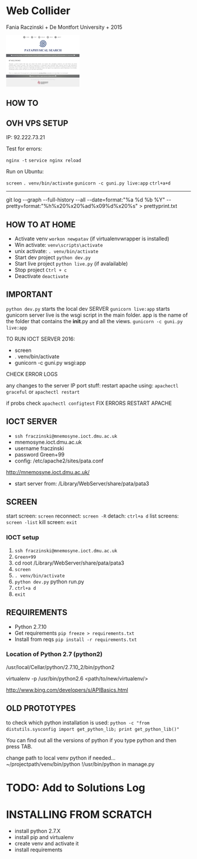 
# Web Collider

Fania Raczinski + De Montfort University + 2015


![screenshot](https://raw.githubusercontent.com/fania/pata.physics.wtf/master/screenshot.png)


## HOW TO

## OVH VPS SETUP

IP: 92.222.73.21

Test for errors:

```nginx -t```
```service nginx reload```

Run on Ubuntu:

```screen```
```. venv/bin/activate```
```gunicorn -c guni.py live:app```
```ctrl+a+d```


---

git log --graph --full-history --all --date=format:"%a %d %b %Y" --pretty=format:"%h%x20%x20%ad%x09%d%x20%s" > prettyprint.txt

## HOW TO AT HOME

- Activate venv ```workon newpatav``` (if virtualenvwrapper is installed)
- Win activate: ```venv\scripts\activate```
- unix activate: ```. venv/bin/activate```
- Start dev project ```python dev.py```
- Start live project ```python live.py``` (if avalailable)
- Stop project ```Ctrl + c```
- Deactivate ```deactivate```



## IMPORTANT
```python dev.py``` starts the local dev SERVER
```gunicorn live:app```  starts gunicorn server
live is the wsgi script in the main folder.
app is the name of the folder that contains the __init__.py and all the views.
```gunicorn -c guni.py live:app```


TO RUN IOCT SERVER 2016:
- screen
- . venv/bin/activate
- gunicorn -c guni.py wsgi:app

CHECK ERROR LOGS

any changes to the server IP port stuff:
restart apache using: ```apachectl graceful``` or ```apachectl restart```

if probs check ```apachectl configtest```
FIX ERRORS
RESTART APACHE



## IOCT SERVER
- ```ssh fraczinski@mnemosyne.ioct.dmu.ac.uk```
- mnemosyne.ioct.dmu.ac.uk
- username fraczinski
- password Green+99
- config: /etc/apache2/sites/pata.conf

http://mnemosyne.ioct.dmu.ac.uk/
- start server from: /Library/WebServer/share/pata/pata3


## SCREEN
start screen: ```screen```
reconnect: ```screen -R```
detach:	```ctrl+a d```
list screens: ```screen -list```
kill screen: ```exit```


### IOCT setup

1. ```ssh fraczinski@mnemosyne.ioct.dmu.ac.uk```
2. ```Green+99```
3. cd root /Library/WebServer/share/pata/pata3
4. ```screen```
5. ```. venv/bin/activate```
6. ```python dev.py``` python run.py
7. ```ctrl+a d```
8. ```exit```


## REQUIREMENTS

- Python 2.7.10
- Get requirements ```pip freeze > requirements.txt```
- Install from reqs ```pip install -r requirements.txt```

### Location of Python 2.7 (python2)
/usr/local/Cellar/python/2.7.10_2/bin/python2

virtualenv -p /usr/bin/python2.6 <path/to/new/virtualenv/>

http://www.bing.com/developers/s/APIBasics.html

## OLD PROTOTYPES

to check which python installation is used:
```python -c "from distutils.sysconfig import get_python_lib; print get_python_lib()"```

You can find out all the versions of python if you type python and then press TAB.

change path to local venv python if needed...
~/projectpath/venv/bin/python
!/usr/bin/python in manage.py


# TODO: Add to Solutions Log

# INSTALLING FROM SCRATCH
- install python 2.7.X
- install pip and virtualenv
- create venv and activate it
- install requirements
